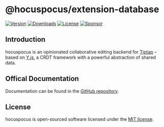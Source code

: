# @hocuspocus/extension-database
[![Version](https://img.shields.io/npm/v/@hocuspocus/extension-database.svg?label=version)](https://www.npmjs.com/package/@hocuspocus/extension-database)
[![Downloads](https://img.shields.io/npm/dm/@hocuspocus/extension-database.svg)](https://npmcharts.com/compare/tiptap?minimal=true)
[![License](https://img.shields.io/npm/l/@hocuspocus/extension-database.svg)](https://www.npmjs.com/package/@hocuspocus/extension-database)
[![Sponsor](https://img.shields.io/static/v1?label=Sponsor&message=%E2%9D%A4&logo=GitHub)](https://github.com/sponsors/ueberdosis)

## Introduction
hocuspocus is an opinionated collaborative editing backend for [Tiptap](https://github.com/ueberdosis/tiptap) – based on [Y.js](https://github.com/yjs/yjs), a CRDT framework with a powerful abstraction of shared data.

## Offical Documentation
Documentation can be found in the [GitHub repository](https://github.com/ueberdosis/hocuspocus).

## License
hocuspocus is open-sourced software licensed under the [MIT license](https://github.com/ueberdosis/hocuspocus/blob/main/LICENSE.md).
